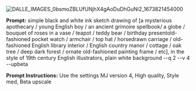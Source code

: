 ![DALLE_IMAGES_0bsmoZBLUfUNjhX4gAoDuDhGuNi2_1673821454000](https://github.com/user-attachments/assets/08eb24b0-fd84-4ef5-9398-95a30fe93ed8)

**Prompt:**
simple black and white ink sketch drawing of [a mysterious apothecary / young English boy / an ancient grimoire spellbook/ a globe / bouquet of roses in a vase / teapot / teddy bear / birthday presentold-fashioned pocket watch / armchair / top hat / horsedrawn carriage / old-fashioned English library interior / English country manor / cottage / oak tree / deep dark forest / ornate old-fashioned painting frame / etc], in the style of 19th century English illustrators, plain white background --q 2 --v 4 --upbeta

**Prompt Instructions:**
Use the settings MJ version 4, High quality, Style med, Beta upscale
